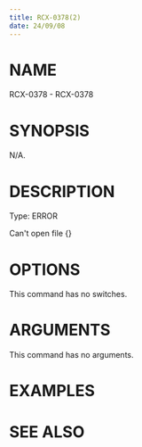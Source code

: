 ```yaml
---
title: RCX-0378(2)
date: 24/09/08
---
```


# NAME

RCX-0378 - RCX-0378

# SYNOPSIS

N/A.

# DESCRIPTION

Type: ERROR

Can't open file {}

# OPTIONS

This command has no switches.

# ARGUMENTS

This command has no arguments.

# EXAMPLES

# SEE ALSO
